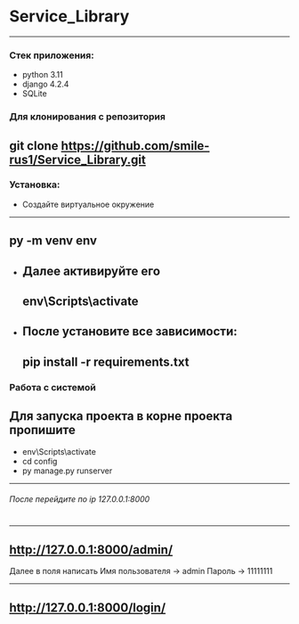 # Service_Library
---
### Стек приложения:
  * python 3.11
  * django 4.2.4
  * SQLite

### Для клонирования с репозитория
__git clone https://github.com/smile-rus1/Service_Library.git__
---
### Установка:
 * Создайте виртуальное окружение
  ---
  py -m venv env
  ---
* Далее активируйте его
  ---
  env\Scripts\activate
  ---
* После установите все зависимости:
  ---
  pip install -r requirements.txt
  ---
### Работа с системой
Для запуска проекта в корне проекта пропишите
---
* env\Scripts\activate
* cd config
* py manage.py runserver
---
###### После перейдите по ip 127.0.0.1:8000
#
[^1]: Для того чтобы добавлять книги в БД нужно войти в админ панель по url
---
http://127.0.0.1:8000/admin/
---
Далее в поля написать 
Имя пользователя -> admin
Пароль -> 11111111
[^2]: Для того чтобы зайти как читатель нужно перейти по url
---
http://127.0.0.1:8000/login/
---
